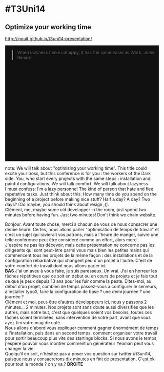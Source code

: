# #T3Uni14
## <span class="orange">Optimize your working time</span>
<span class="small">http://inouit.github.io/t3uni14-presentation/</span>

<div style="position: relative">
    <table class="intervenants reveal">
      <tr>
        <td>
          <img src="img/d871d85a8c.jpg" class="photo" alt=""/>
          <h4>Grégory Copin</h4>
          <a href="http://twitter.com/gregcop1" target="_blank">@gregcop1</a>
        </td>
        <td>
          <img src="img/953deb3e9d.jpg" class="photo" alt=""/>
          <h4>Clément Plou</h4>
          <a href="http://twitter.com/devPlou" target="_blank">@devPlou</a>
        </td>
      </tr>
      <tr>
        <td colspan="2">
            <h4><a href="http://inouit.com" target="_blank">Inouit</a></h4>
            <span class="small">06/2014</span>
        </td>
      </tr>
    </table>
    <div class="fragment fade-in" style="position: absolute; top: 0; bottom: 0; left: 0; right: 0; background-color: #111111;">
        <blockquote>When lazyness make unhappy, it has the same value as Work.
        <span class="author">Jules Renard</span></blockquote>
    </div>
</div>



note:
  We will talk about "optimizing your working time". This title could excite your boss, but this conference is for you : the workers of the Dark side. You, who start every projects with the same steps : installation and painful configurations. We will talk comfort. We will talk about lazyness.<br />
  I must confess: I'm a lazy personne! The kind of person that hate and flee repetetive tasks. Just think about this: How many time do you spend on the beginning of a project before making nice stuff? Half a day? A day? Two days? (Oo maybe, you should think about resign ;)).<br />
  Clément, me, maybe some old developper in the room, just spend two minutes before having fun. Just two minutes! Don't think we chain website.

  Bonjour. Avant toute chose, merci à chacun de vous de nous consacrer une demie heure. Certes, nous allons parler "optimisation de temps de travail" et c'est un sujet qui ravierait vos patrons, mais à l'heure de manger, suivre une telle conférence peut être considéré comme un effort, alors merci. <br />
J'espère ne pas les décevoir, mais cette présentation ne concerne pas les dirigeants qui sont peut-être parmi vous mais bien les petites mains qui commencent tous les projets de la même façon : des installations et de la configuration rébarbative qui changent peu d'un projet à l'autre. C'est de votre comfort de travail dont nous allons parler ici.<br />**BAS**
J'ai un aveu à vous faire, je suis paresseux. Un vrai. J'ai en  horreur les tâches répétitives que ce soit en début ou en cours de projets et je fais tout ce que je peux depuis 13 ans pour les fuir comme la peste. Dites-moi, au début d'un projet, combien de temps passez-vous à configurer le serveurs, à installer typo3, faire la configuration de base ? une demi journée ? une journée ?<br />
Clément et moi, peut-être d'autres développeurs ici, nous y passons 2 minutes... 2 minutes. Nos projets sont sans doute aussi diversifiés que les autres, mais notre but, c'est que quelques soient vos besoins, toutes ces tâches soient terminées, sans intervention de votre part, avant que vous ayez fini votre mug de café.<br />
Nous allons d'abord vous expliquer comment gagner énormément de temps à l'installation, puis dans un second temps, comment organiser votre travail pour sortir beaucoup plus vite des startings blocks. Si nous avons le temps, j'espère pouvoir vous montrer comment un générateur Yeoman peut vous changer la vie. <br />
Quoiqu'il en soit, n'hésitez pas à poser  vos question sur twitter #t3uni14, puisque nous y consacrerons dix minutes en fint de présentation. C'est ok pour tout le monde ? on y va ?
**DROITE**
